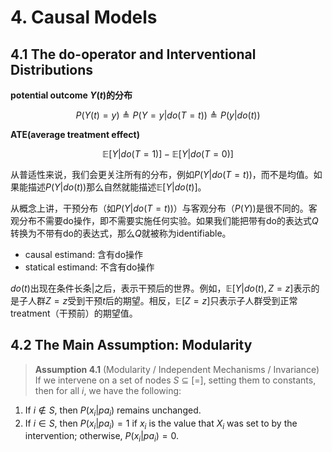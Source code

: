 # 4. Causal Models

## 4.1 The do-operator and Interventional Distributions

**potential outcome $Y(t)$的分布**

$$P(Y(t)=y)\triangleq P(Y=y|do(T=t)) \triangleq P(y|do(t))$$

**ATE(average treatment effect)**

$$\mathbb{E}\left[Y|do(T=1)\right]-\mathbb{E}\left[Y|do(T=0)\right]$$

从普适性来说，我们会更关注所有的分布，例如$P(Y|do(T=t))$，而不是均值。如果能描述$P(Y|do(t))$那么自然就能描述$\mathbb{E}\left[Y|do(t)\right]$。

从概念上讲，干预分布（如$P(Y|do(T=t))$）与客观分布（$P(Y)$)是很不同的。客观分布不需要do操作，即不需要实施任何实验。如果我们能把带有do的表达式$Q$转换为不带有do的表达式，那么$Q$就被称为identifiable。

- causal estimand: 含有do操作
- statical estimand: 不含有do操作

$do(t)$出现在条件长条$|$之后，表示干预后的世界。例如，$\mathbb{E}\left[Y|do(t),Z=z\right]$表示的是子人群$Z=z$受到干预$t$后的期望。相反，$\mathbb{E}\left[Z=z\right]$只表示子人群受到正常treatment（干预前）的期望值。


## 4.2 The Main Assumption: Modularity

> **Assumption 4.1** (Modularity / Independent Mechanisms / Invariance) If we intervene on a set of nodes $S$ ⊆ [=], setting them to constants, then for all $i$, we have the following:

1. If $i\notin S$, then $P(x_i|pa_i)$ remains unchanged.
2. If $i\in S$, then $P(x_i|pa_i)=1$ if $x_i$ is the value that $X_i$ was set to by the intervention; otherwise, $P(x_i|pa_i)=0$.

```python

```
